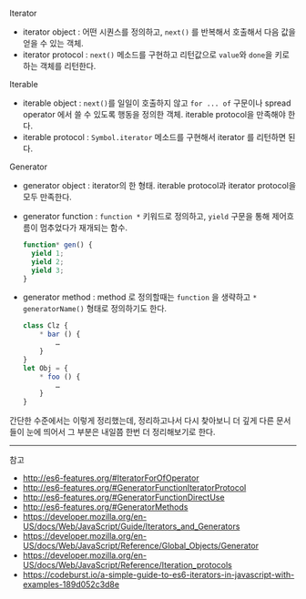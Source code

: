 

Iterator

- iterator object : 어떤 시퀀스를 정의하고, `next()` 를 반복해서 호출해서 다음 값을 얻을 수 있는 객체.
- iterator protocol : `next()` 메소드를 구현하고 리턴값으로 `value`와 `done`을 키로 하는 객체를 리턴한다.

Iterable

- iterable object :  `next()`를 일일이 호출하지 않고 `for ... of` 구문이나 spread operator 에서 쓸 수 있도록 행동을 정의한 객체. iterable protocol을 만족해야 한다.
- iterable protocol : `Symbol.iterator` 메소드를 구현해서 iterator 를 리턴하면 된다.

Generator

- generator object : iterator의 한 형태. iterable protocol과 iterator protocol을 모두 만족한다.
- generator function : `function *` 키워드로 정의하고, `yield` 구문을 통해 제어흐름이 멈추었다가 재개되는 함수.

  ```javascript
  function* gen() {
    yield 1;
    yield 2;
    yield 3;
  }
  ```

- generator method : method 로 정의할때는 `function` 을 생략하고 `* generatorName()` 형태로 정의하기도 한다.
  ```javascript
  class Clz {
      * bar () {
          …
      }
  }
  let Obj = {
      * foo () {
          …
      }
  }
  ```


간단한 수준에서는 이렇게 정리했는데, 정리하고나서 다시 찾아보니 더 깊게 다른 문서들이 눈에 띄어서 그 부분은 내일쯤 한번 더 정리해보기로 한다.

----

참고

- http://es6-features.org/#IteratorForOfOperator
- http://es6-features.org/#GeneratorFunctionIteratorProtocol
- http://es6-features.org/#GeneratorFunctionDirectUse
- http://es6-features.org/#GeneratorMethods
- https://developer.mozilla.org/en-US/docs/Web/JavaScript/Guide/Iterators_and_Generators
- https://developer.mozilla.org/en-US/docs/Web/JavaScript/Reference/Global_Objects/Generator
- https://developer.mozilla.org/en-US/docs/Web/JavaScript/Reference/Iteration_protocols
- https://codeburst.io/a-simple-guide-to-es6-iterators-in-javascript-with-examples-189d052c3d8e
